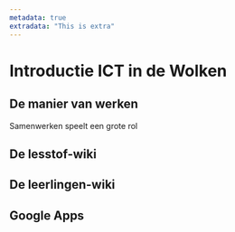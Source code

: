 ```yaml
---
metadata: true
extradata: "This is extra"
---
```

# Introductie ICT in de Wolken

## De manier van werken
Samenwerken speelt een grote rol

## De lesstof-wiki

## De leerlingen-wiki

## Google Apps
